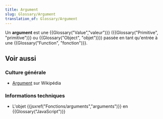 ```yaml
---
title: Argument
slug: Glossary/Argument
translation_of: Glossary/Argument
---
```


Un **argument** est une {{Glossary("Value","valeur")}} ({{Glossary("Primitive", "primitive")}} ou {{Glossary("Object", "objet")}}) passée en tant qu'entrée à une {{Glossary("Function", "fonction")}}.

## Voir aussi

### Culture générale

- [Argument](https://fr.wikipedia.org/wiki/Argument_(informatique)) sur Wikipédia

### Informations techniques

- L'objet {{jsxref("Fonctions/arguments","arguments")}} en {{Glossary("JavaScript")}}
